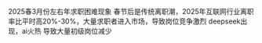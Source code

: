 

2025春3月份左右年求职困难现象
春节后是传统离职潮，2025年互联网行业离职率比平时高20%-30%，大量求职者进入市场，导致岗位竞争激烈
deepseek出现，ai火热  导致大量初级岗位减少